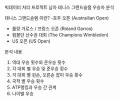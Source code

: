 빅데이터 처리 프로젝트 
남자 테니스 그랜드슬램 우승자 분석

테니스 그랜드슬램 이란?
-호주 오픈 (Austrailian Open)
- 롤랑 가로스 / 프랑스 오픈 (Roland Garros)
- 윔블던 선수권 대회 (The Champions Wimbledon)
- US 오픈 (US Open)

분석 내용
1. 역대 우승 횟수와 준우승 횟수
2. 각 대회 별 우승 및 준우승 횟수
3. 각 대회 별 왼손, 오른손 잡이 우승 횟수
4. 국적 별 우승 횟수
5. ATP랭킹과 우승 간 관계
6. 나이별 우승

